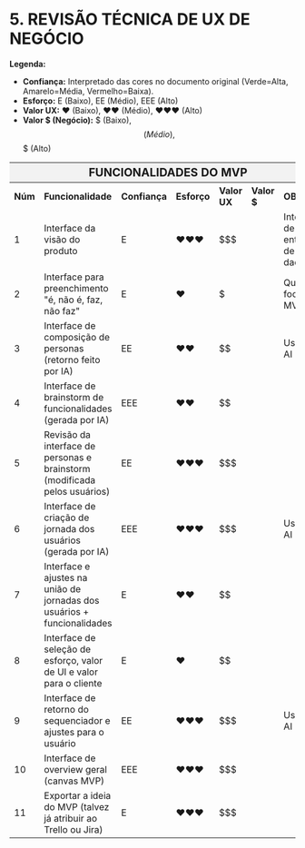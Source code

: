 # 5. REVISÃO TÉCNICA DE UX DE NEGÓCIO

**Legenda:**
*   **Confiança:** Interpretado das cores no documento original (Verde=Alta, Amarelo=Média, Vermelho=Baixa).
*   **Esforço:** E (Baixo), EE (Médio), EEE (Alto)
*   **Valor UX:** ♥ (Baixo), ♥♥ (Médio), ♥♥♥ (Alto)
*   **Valor $ (Negócio):** $ (Baixo), $$ (Médio), $$$ (Alto)

<table>
  <tr>
    <th colspan="7" style="text-align: center; background-color: #f2f2f2; font-size: 20px;">FUNCIONALIDADES DO MVP</th>
  </tr>
  <tr>
    <th style="text-align: left;">Núm</th>
    <th style="text-align: left;">Funcionalidade</th>
    <th style="text-align: left;">Confiança</th>
    <th style="text-align: left;">Esforço</th>
    <th style="text-align: left;">Valor UX</th>
    <th style="text-align: left;">Valor $</th>
    <th style="text-align: left;">OBS</th>
  </tr>
  <tr><td>1</td><td>Interface da visão do produto</td><td>E</td><td>♥♥♥</td><td>$$$</td><td></td><td>Interface de entrada de dados</td></tr>
  <tr><td>2</td><td>Interface para preenchimento "é, não é, faz, não faz"</td><td>E</td><td>♥</td><td>$</td><td></td><td>Qual o foco do MVP</td></tr>
  <tr><td>3</td><td>Interface de composição de personas (retorno feito por IA)</td><td>EE</td><td>♥♥</td><td>$$</td><td></td><td>Uso de AI</td></tr>
  <tr><td>4</td><td>Interface de brainstorm de funcionalidades (gerada por IA)</td><td>EEE</td><td>♥♥</td><td>$$</td><td></td><td></td></tr>
  <tr><td>5</td><td>Revisão da interface de personas e brainstorm (modificada pelos usuários)</td><td>EE</td><td>♥♥♥</td><td>$$$</td><td></td><td></td></tr>
  <tr><td>6</td><td>Interface de criação de jornada dos usuários (gerada por IA)</td><td>EEE</td><td>♥♥♥</td><td>$$$</td><td></td><td>Uso de AI</td></tr>
  <tr><td>7</td><td>Interface e ajustes na união de jornadas dos usuários + funcionalidades</td><td>E</td><td>♥♥</td><td>$$</td><td></td><td></td></tr>
  <tr><td>8</td><td>Interface de seleção de esforço, valor de UI e valor para o cliente</td><td>E</td><td>♥</td><td>$$</td><td></td><td></td></tr>
  <tr><td>9</td><td>Interface de retorno do sequenciador e ajustes para o usuário</td><td>EE</td><td>♥♥♥</td><td>$$$</td><td></td><td>Uso de AI</td></tr>
  <tr><td>10</td><td>Interface de overview geral (canvas MVP)</td><td>EEE</td><td>♥♥♥</td><td>$$$</td><td></td><td></td></tr>
  <tr><td>11</td><td>Exportar a ideia do MVP (talvez já atribuir ao Trello ou Jira)</td><td>E</td><td>♥♥♥</td><td>$$$</td><td></td><td></td></tr>
</table>

